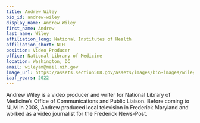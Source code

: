 ```yaml
---
title: Andrew Wiley
bio_id: andrew-wiley
display_name: Andrew Wiley
first_name: Andrew
last_name: Wiley
affiliation_long: National Institutes of Health
affiliation_short: NIH
position: Video Producer
office: National Library of Medicine
location: Washington, DC
email: wileyam@mail.nih.gov 
image_url: https://assets.section508.gov/assets/images/bio-images/wiley-andrew.jpg
iaaf_years: 2022
---
```

Andrew Wiley is a video producer and writer for National Library of Medicine’s Office of Communications and Public Liaison. Before coming to NLM in 2008, Andrew produced local television in Frederick Maryland and worked as a video journalist for the Frederick News-Post.